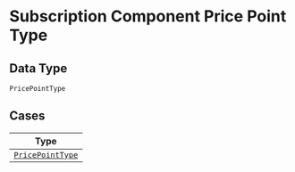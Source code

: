 
# Subscription Component Price Point Type

## Data Type

`PricePointType`

## Cases

| Type |
|  --- |
| [`PricePointType`](../../../doc/models/price-point-type.md) |

